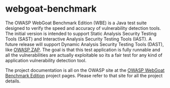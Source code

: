 # webgoat-benchmark
The OWASP WebGoat Benchmark Edition (WBE) is a Java test suite designed to verify the speed and accuracy of vulnerability detection tools. The initial version is intended to support Static Analysis Security Testing Tools (SAST) and Interactive Analysis Security Testing Tools (IAST). A future release will support Dynamic Analysis Security Testing Tools (DAST), like <a href="https://www.owasp.org/index.php/ZAP">OWASP ZAP</a>. The goal is that this test application is fully runnable and all the vulnerabilities are actually exploitable so its a fair test for any kind of application vulnerability detection tool.

The project documentation is all on the OWASP site at the <a href="https://www.owasp.org/index.php/OWASP_WebGoat_Benchmark_Edition_(WBE)">OWASP WebGoat Benchmark Edition</a> project pages. Please refer to that site for all the project details.